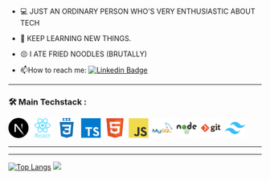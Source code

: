 
- 💻 JUST AN ORDINARY PERSON WHO'S VERY ENTHUSIASTIC ABOUT TECH

- :seedling: KEEP LEARNING NEW THINGS.

- 😣 I ATE FRIED NOODLES (BRUTALLY)

- :mailbox:How to reach me: [![Linkedin Badge](https://img.shields.io/badge/-Faiz-blue?style=flat&logo=Linkedin&logoColor=white)]([your-linkedin-url](https://www.linkedin.com/in/nur-muhammad-faiz/))

---

### :hammer_and_wrench: Main Techstack :

<div>
  <img src="https://github.com/devicons/devicon/blob/master/icons/nextjs/nextjs-original.svg?short_path=e73e3cd" title="NextJS" alt="NextJS" width="40" height ="40" />&nbsp;
  <img src="https://github.com/devicons/devicon/blob/master/icons/react/react-original-wordmark.svg" title="React" alt="React" width="40" height="40"/>&nbsp;
  <img src="https://github.com/devicons/devicon/blob/master/icons/css3/css3-plain-wordmark.svg"  title="CSS3" alt="CSS" width="40" height="40"/>&nbsp;
  <img src="https://github.com/devicons/devicon/blob/master/icons/typescript/typescript-plain.svg"  title="CSS3" alt="CSS" width="40" height="40"/>&nbsp;
  <img src="https://github.com/devicons/devicon/blob/master/icons/html5/html5-original.svg" title="HTML5" alt="HTML" width="40" height="40"/>&nbsp;
  <img src="https://github.com/devicons/devicon/blob/master/icons/javascript/javascript-original.svg" title="JavaScript" alt="JavaScript" width="40" height="40"/>&nbsp;
  <img src="https://github.com/devicons/devicon/blob/master/icons/mysql/mysql-original-wordmark.svg" title="MySQL"  alt="MySQL" width="40" height="40"/>&nbsp;
  <img src="https://github.com/devicons/devicon/blob/master/icons/nodejs/nodejs-original-wordmark.svg" title="NodeJS" alt="NodeJS" width="40" height="40"/>&nbsp;
  <img src="https://github.com/devicons/devicon/blob/master/icons/git/git-original-wordmark.svg" title="Git" **alt="Git" width="40" height="40"/>&nbsp;
  <img src="https://github.com/devicons/devicon/blob/master/icons/tailwindcss/tailwindcss-plain.svg" title="TailwindCSS" **alt="TailwindCSS" width="40" height="40"/>&nbsp;
</div>

---
<hr />

[![Top Langs](https://github-readme-stats.vercel.app/api/top-langs/?username=nmFaizz&layout=compact&theme=vision-friendly-dark)](https://github.com/anuraghazra/github-readme-stats)
![](https://komarev.com/ghpvc/?username=nmFaizz&color=green)
<!---
nmFaizz/nmFaizz is a ✨ special ✨ repository because its `README.md` (this file) appears on your GitHub profile.
You can click the Preview link to take a look at your changes.
--->
